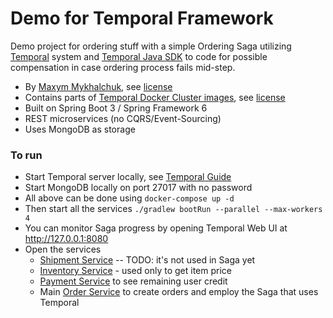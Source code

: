 # Demo for Temporal Framework

Demo project for ordering stuff with a simple Ordering Saga utilizing  [Temporal](https://temporal.io) system and [Temporal Java SDK](https://github.com/temporalio/sdk-java) to code for possible compensation in case ordering process fails mid-step.

* By [Maxym Mykhalchuk](https://blog.maxym.dp.ua), see [license](LICENSE)
* Contains parts of [Temporal Docker Cluster images](https://github.com/temporalio/docker-compose), see [license](TEMPORAL-DOCK-LICENSE)
* Built on Spring Boot 3 / Spring Framework 6
* REST microservices (no CQRS/Event-Sourcing)
* Uses MongoDB as storage

### To run
* Start Temporal server locally, see [Temporal Guide](https://docs.temporal.io/application-development/foundations)
* Start MongoDB locally on port 27017 with no password
* All above can be done using `docker-compose up -d`
* Then start all the services `./gradlew bootRun --parallel --max-workers 4`
* You can monitor Saga progress by opening Temporal Web UI at http://127.0.0.1:8080
* Open the services
  * [Shipment Service](http://localhost:8082) -- TODO: it's not used in Saga yet
  * [Inventory Service](http://localhost:8084) - used only to get item price
  * [Payment Service](http://localhost:8083) to see remaining user credit
  * Main [Order Service](http://localhost:8081) to create orders and employ the Saga that uses Temporal

